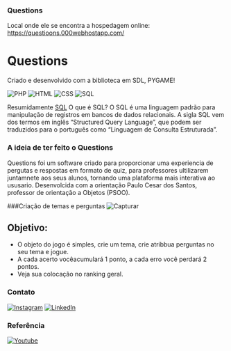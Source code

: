 ### Questions
Local onde ele se encontra a hospedagem online:
https://questioons.000webhostapp.com/

# Questions 

Criado e desenvolvido com a biblioteca em SDL, PYGAME!

![PHP](https://img.shields.io/badge/PHP-3776AB?style=for-the-badge&logo=php&logoColor=white) ![HTML](https://img.shields.io/badge/HTML-3776AB?style=for-the-badge&logo=html&logoColor=white) ![CSS](https://img.shields.io/badge/CSS-3776AB?style=for-the-badge&logo=css&logoColor=white) ![SQL](https://img.shields.io/badge/SQL-3776AB?style=for-the-badge&logo=sql&logoColor=white) 

Resumidamente [SQL](https://tecnoblog.net/responde/o-que-e-sql/) 
 O que é SQL? O SQL é uma linguagem padrão para manipulação de registros em bancos de dados relacionais. A sigla SQL vem dos termos em inglês “Structured Query Language”, que podem ser traduzidos para o português como “Linguagem de Consulta Estruturada”.<br>
 
### A ideia de ter feito o Questions
Questions foi um software criado para proporcionar uma experiencia de pergutas e respostas em formato de quiz, para professores ultilizarem juntamnete aos seus alunos, tornando uma plataforma mais interativa ao ususario. Desenvolcida com a orientação Paulo Cesar dos Santos, professor de orientação a Objetos (PSOO).

###Criação de temas e perguntas
![Capturar](https://github.com/LuizGustavooFerreira/Questions/assets/132951991/af3d422c-345d-43ba-a96d-825cc25dbc29)
## Objetivo:
- O objeto do jogo é simples, crie um tema, crie atribbua perguntas no seu tema e jogue.<br>
- A cada acerto vocêacumulará 1 ponto, a cada erro você perdará 2 pontos.<br>
- Veja sua colocação no ranking geral.  

### Contato
[![Instagram](https://img.shields.io/badge/Instagram-E4405F?style=for-the-badge&logo=instagram&logoColor=white)](https://www.instagram.com/luizgustavooferreira)
[![LinkedIn](https://img.shields.io/badge/LinkedIn-0077B5?style=for-the-badge&logo=linkedin&logoColor=white)](https://www.linkedin.com/in/luiz-gustavo-costa-ferreira-bb87bb282/)

### Referência<br>
[![Youtube](https://img.shields.io/badge/YouTube-FF0000?style=for-the-badge&logo=youtube&logoColor=white)](https://www.youtube.com/watch?v=Q-__8Xw9KTM)
